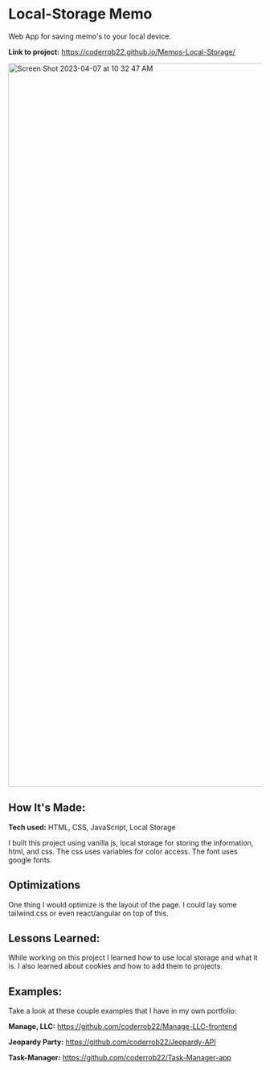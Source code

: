 # Local-Storage Memo

Web App for saving memo's to your local device.

**Link to project:** https://coderrob22.github.io/Memos-Local-Storage/

<img width="1439" alt="Screen Shot 2023-04-07 at 10 32 47 AM" src="https://user-images.githubusercontent.com/105181695/230626754-a65e03f4-2ee0-4024-8c41-3a949262a1be.png">


## How It's Made:

**Tech used:** HTML, CSS, JavaScript, Local Storage

I built this project using vanilla js, local storage for storing the information, html, and css. The css uses variables for color access. The font uses google fonts.

## Optimizations


One thing I would optimize is the layout of the page. I could lay some tailwind.css or even react/angular on top of this.

## Lessons Learned:

While working on this project I learned how to use local storage and what it is. I also learned about cookies and how to add them to projects.

## Examples:

Take a look at these couple examples that I have in my own portfolio:

**Manage, LLC:** https://github.com/coderrob22/Manage-LLC-frontend

**Jeopardy Party:** https://github.com/coderrob22/Jeopardy-API

**Task-Manager:** https://github.com/coderrob22/Task-Manager-app
